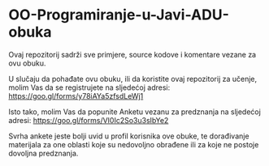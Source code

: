 # OO-Programiranje-u-Javi-ADU-obuka
Ovaj repozitorij sadrži sve primjere, source kodove i komentare vezane za ovu obuku. 

U slučaju da pohađate ovu obuku, ili da koristite ovaj repozitorij za učenje, molim Vas da se registrujete na sljedećoj adresi:
https://goo.gl/forms/y78iAYa5zfsdLeWj1

Isto tako, molim Vas da popunite Anketu vezanu za predznanja na sljedećoj adresi:
https://goo.gl/forms/VI0Ic2So3u3sIbYe2

Svrha ankete jeste bolji uvid u profil korisnika ove obuke, te dorađivanje materijala za one oblasti koje su nedovoljno obrađene ili za koje ne postoje dovoljna predznanja.
